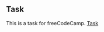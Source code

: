 ## Task

This is a  task for freeCodeCamp.
[Task](https://learn.freecodecamp.org/responsive-web-design/responsive-web-design-projects/build-a-technical-documentation-page "Task")